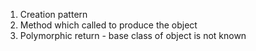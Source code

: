

1. Creation pattern
2. Method which called to produce the object
3. Polymorphic return - base class of object is not known